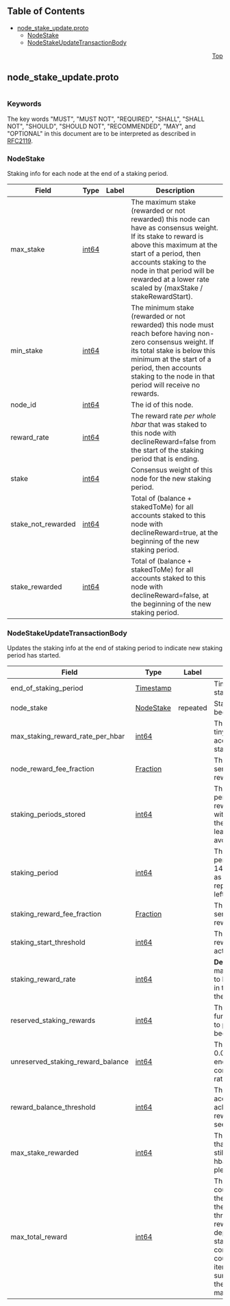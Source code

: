 ## Table of Contents

- [node_stake_update.proto](#node_stake_update-proto)
    - [NodeStake](#proto-NodeStake)
    - [NodeStakeUpdateTransactionBody](#proto-NodeStakeUpdateTransactionBody)
  



<a name="node_stake_update-proto"></a>
<p align="right"><a href="#top">Top</a></p>

## node_stake_update.proto
#

### Keywords
The key words "MUST", "MUST NOT", "REQUIRED", "SHALL", "SHALL NOT",
"SHOULD", "SHOULD NOT", "RECOMMENDED", "MAY", and "OPTIONAL" in this
document are to be interpreted as described in [RFC2119](https://www.ietf.org/rfc/rfc2119).


<a name="proto-NodeStake"></a>

### NodeStake
Staking info for each node at the end of a staking period.


| Field | Type | Label | Description |
| ----- | ---- | ----- | ----------- |
| max_stake | [int64](#int64) |  | The maximum stake (rewarded or not rewarded) this node can have as consensus weight. If its stake to reward is above this maximum at the start of a period, then accounts staking to the node in that period will be rewarded at a lower rate scaled by (maxStake / stakeRewardStart). |
| min_stake | [int64](#int64) |  | The minimum stake (rewarded or not rewarded) this node must reach before having non-zero consensus weight. If its total stake is below this minimum at the start of a period, then accounts staking to the node in that period will receive no rewards. |
| node_id | [int64](#int64) |  | The id of this node. |
| reward_rate | [int64](#int64) |  | The reward rate _per whole hbar_ that was staked to this node with declineReward=false from the start of the staking period that is ending. |
| stake | [int64](#int64) |  | Consensus weight of this node for the new staking period. |
| stake_not_rewarded | [int64](#int64) |  | Total of (balance + stakedToMe) for all accounts staked to this node with declineReward=true, at the beginning of the new staking period. |
| stake_rewarded | [int64](#int64) |  | Total of (balance + stakedToMe) for all accounts staked to this node with declineReward=false, at the beginning of the new staking period. |






<a name="proto-NodeStakeUpdateTransactionBody"></a>

### NodeStakeUpdateTransactionBody
Updates the staking info at the end of staking period to indicate new staking period has started.


| Field | Type | Label | Description |
| ----- | ---- | ----- | ----------- |
| end_of_staking_period | [Timestamp](#proto-Timestamp) |  | Time and date of the end of the staking period that is ending |
| node_stake | [NodeStake](#proto-NodeStake) | repeated | Staking info of each node at the beginning of the new staking period |
| max_staking_reward_rate_per_hbar | [int64](#int64) |  | The maximum reward rate, in tinybars per whole hbar, that any account could receive in this staking period. |
| node_reward_fee_fraction | [Fraction](#proto-Fraction) |  | The fraction of the network and service fees paid to the node reward account 0.0.801. |
| staking_periods_stored | [int64](#int64) |  | The maximum number of trailing periods for which a user can collect rewards. For example, if this is 365 with a UTC calendar day period, then users must collect rewards at least once per calendar year to avoid missing any value. |
| staking_period | [int64](#int64) |  | The number of minutes in a staking period. Note for the special case of 1440 minutes, periods are treated as UTC calendar days, rather than repeating 1440 minute periods left-aligned at the epoch. |
| staking_reward_fee_fraction | [Fraction](#proto-Fraction) |  | The fraction of the network and service fees paid to the staking reward account 0.0.800. |
| staking_start_threshold | [int64](#int64) |  | The minimum balance of staking reward account 0.0.800 required to active rewards. |
| staking_reward_rate | [int64](#int64) |  | **Deprecated.** (DEPRECATED) The maximum total number of tinybars to be distributed as staking rewards in the ending period. Please consult the max_total_reward field instead. |
| reserved_staking_rewards | [int64](#int64) |  | The amount of the staking reward funds (account 0.0.800) reserved to pay pending rewards that have been earned but not collected. |
| unreserved_staking_reward_balance | [int64](#int64) |  | The unreserved balance of account 0.0.800 at the close of the just-ending period; this value is used to compute the HIP-782 balance ratio. |
| reward_balance_threshold | [int64](#int64) |  | The unreserved tinybar balance of account 0.0.800 required to achieve the maximum per-hbar reward rate in any period; please see HIP-782 for details. |
| max_stake_rewarded | [int64](#int64) |  | The maximum amount of tinybar that can be staked for reward while still achieving the maximum per-hbar reward rate in any period; please see HIP-782 for details. |
| max_total_reward | [int64](#int64) |  | The maximum total tinybars that could be paid as staking rewards in the ending period, after applying the settings for the 0.0.800 balance threshold and the maximum stake rewarded. This field replaces the deprecated field staking_reward_rate. It is only for convenience, since a mirror node could also calculate its value by iterating the node_stake list and summing stake_rewarded fields; then multiplying this sum by the max_staking_reward_rate_per_hbar. |





 <!-- end messages -->

 <!-- end enums -->

 <!-- end HasExtensions -->

 <!-- end services -->


